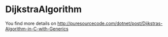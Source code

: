 # DijkstraAlgorithm

You find more details on http://puresourcecode.com/dotnet/post/Dijkstras-Algorithm-in-C-with-Generics
